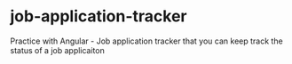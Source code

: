 # job-application-tracker
Practice with Angular - Job application tracker that you can keep track the status of a job applicaiton
